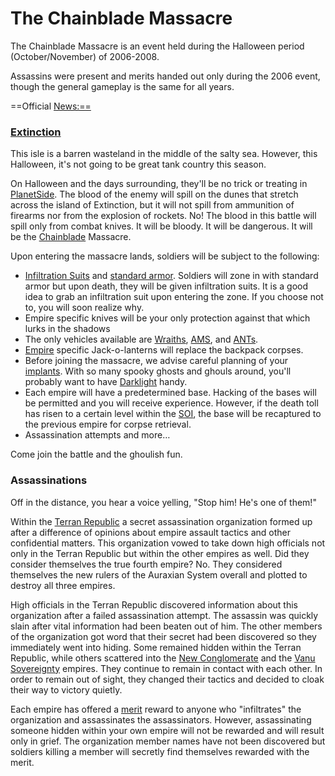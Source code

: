 # The Chainblade Massacre

The Chainblade Massacre is an event held during the Halloween
period (October/November) of 2006-2008.

Assassins were present and merits handed out only during the 2006 event, though
the general gameplay is the same for all years.

==Official <News:==>

### [Extinction](../../locations/Oshur.md#Extinction)

This isle is a barren wasteland in the middle of the salty sea. However, this
Halloween, it's not going to be great tank country this season.

On Halloween and the days surrounding, they'll be no trick or treating in
[PlanetSide](../../PlanetSide.md). The blood of the enemy will spill on the dunes that
stretch across the island of Extinction, but it will not spill from ammunition
of firearms nor from the explosion of rockets. No! The blood in this battle will
spill only from combat knives. It will be bloody. It will be dangerous. It will
be the [Chainblade](../../weapons/Chainblade.md) Massacre.

Upon entering the massacre lands, soldiers will be subject to the following:

- [Infiltration Suits](../../armor/Infiltration_Suit.md) and
  [standard armor](../../armor/Standard_Exo-Suit.md). Soldiers will zone in with
  standard armor but upon death, they will be given infiltration suits. It is a
  good idea to grab an infiltration suit upon entering the zone. If you choose
  not to, you will soon realize why.
- Empire specific knives will be your only protection against that which lurks
  in the shadows
- The only vehicles available are [Wraiths](../../vehicles/Wraith.md),
  [AMS](../../vehicles/Advanced_Mobile_Station.md),
  and [ANTs](../../vehicles/Advanced_Nanite_Transport.md).
- [Empire](../../terminology/Empire.md) specific Jack-o-lanterns will replace the
  backpack corpses.
- Before joining the massacre, we advise careful planning of your
  [implants](../../implants/index.md). With so many spooky ghosts and ghouls
  around, you'll probably want to have [Darklight](../../implants/Darklight_Vision.md)
  handy.
- Each empire will have a predetermined base. Hacking of the bases will be
  permitted and you will receive experience. However, if the death toll has
  risen to a certain level within the
  [SOI](../../locations/Sphere_of_Influence.md), the base will be recaptured to the
  previous empire for corpse retrieval.
- Assassination attempts and more…

Come join the battle and the ghoulish fun.

### Assassinations

Off in the distance, you hear a voice yelling, "Stop him! He's one of them!"

Within the [Terran Republic](../../factions/Terran_Republic.md) a secret assassination
organization formed up after a difference of opinions about empire assault
tactics and other confidential matters. This organization vowed to take down
high officials not only in the Terran Republic but within the other empires as
well. Did they consider themselves the true fourth empire? No. They considered
themselves the new rulers of the Auraxian System overall and plotted to destroy
all three empires.

High officials in the Terran Republic discovered information about this
organization after a failed assassination attempt. The assassin was quickly
slain after vital information had been beaten out of him. The other members of
the organization got word that their secret had been discovered so they
immediately went into hiding. Some remained hidden within the Terran Republic,
while others scattered into the [New Conglomerate](../../factions/New_Conglomerate.md) and the
[Vanu Sovereignty](../../factions/Vanu_Sovereignty.md) empires. They continue to remain in
contact with each other. In order to remain out of sight, they changed their
tactics and decided to cloak their way to victory quietly.

Each empire has offered a [merit](../../merits/index.md) reward to
anyone who "infiltrates" the organization and assassinates the assassinators.
However, assassinating someone hidden within your own empire will not be
rewarded and will result only in grief. The organization member names have not
been discovered but soldiers killing a member will secretly find themselves
rewarded with the merit.
